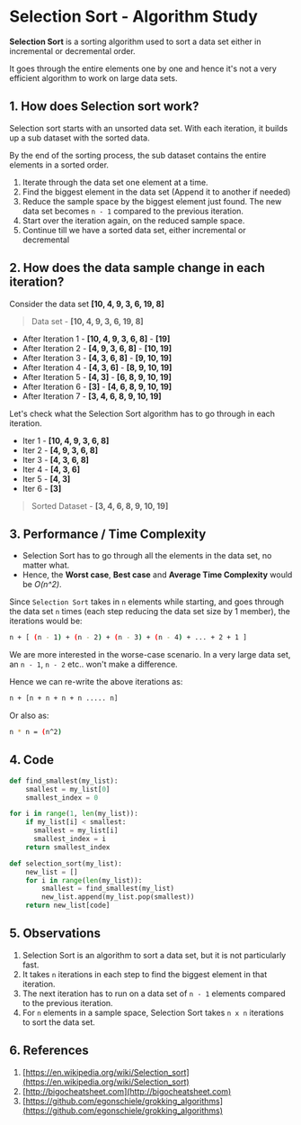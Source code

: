 # Selection Sort - Algorithm Study

<!--more-->
**Selection Sort** is a sorting algorithm used to sort a data set either in incremental or decremental order.

It goes through the entire elements one by one and hence it's not a very efficient algorithm to work on large data sets.

## 1. How does Selection sort work?

Selection sort starts with an unsorted data set. With each iteration, it builds up a sub dataset with the sorted data.

By the end of the sorting process, the sub dataset contains the entire elements in a sorted order.

1. Iterate through the data set one element at a time.
2. Find the biggest element in the data set (Append it to another if needed)
3. Reduce the sample space by the biggest element just found. The new data set becomes `n - 1` compared to the previous iteration.
4. Start over the iteration again, on the reduced sample space.
5. Continue till we have a sorted data set, either incremental or decremental

## 2. How does the data sample change in each iteration?

Consider the data set **[10, 4, 9, 3, 6, 19, 8]**

>Data set            -   **[10, 4, 9, 3, 6, 19, 8]**

* After Iteration 1   -   **[10, 4, 9, 3, 6, 8]** - **[19]**
* After Iteration 2   -   **[4, 9, 3, 6, 8]** - **[10, 19]**
* After Iteration 3   -   **[4, 3, 6, 8]** - **[9, 10, 19]**
* After Iteration 4   -   **[4, 3, 6]** - **[8, 9, 10, 19]**
* After Iteration 5   -   **[4, 3]** - **[6, 8, 9, 10, 19]**
* After Iteration 6   -   **[3]** - **[4, 6, 8, 9, 10, 19]**
* After Iteration 7   -   **[3, 4, 6, 8, 9, 10, 19]**

Let's check what the Selection Sort algorithm has to go through in each iteration.

* Iter 1  - **[10, 4, 9, 3, 6, 8]**
* Iter 2  - **[4, 9, 3, 6, 8]**
* Iter 3  - **[4, 3, 6, 8]**
* Iter 4  - **[4, 3, 6]**
* Iter 5  - **[4, 3]**
* Iter 6  - **[3]**

>Sorted Dataset - **[3, 4, 6, 8, 9, 10, 19]**

## 3. Performance / Time Complexity

* Selection Sort has to go through all the elements in the data set, no matter what.
* Hence, the **Worst case**, **Best case** and **Average Time Complexity** would be *O(n^2)*.

Since `Selection Sort` takes in `n` elements while starting, and goes through the data set `n` times (each step reducing the data set size by 1 member), the iterations would be:

```bash
n + [ (n - 1) + (n - 2) + (n - 3) + (n - 4) + ... + 2 + 1 ]
```

We are more interested in the worse-case scenario. In a very large data set, an `n - 1`, `n - 2` etc.. won't make a difference.

Hence we can re-write the above iterations as:

```bash
n + [n + n + n + n ..... n]
```

Or also as:

```bash
n * n = (n^2)
```

## 4. Code

```python
def find_smallest(my_list): 
    smallest = my_list[0] 
    smallest_index = 0

for i in range(1, len(my_list)):
    if my_list[i] < smallest: 
      smallest = my_list[i] 
      smallest_index = i 
    return smallest_index

def selection_sort(my_list): 
    new_list = [] 
    for i in range(len(my_list)): 
        smallest = find_smallest(my_list) 
        new_list.append(my_list.pop(smallest)) 
    return new_list[code]
```

## 5. Observations

1. Selection Sort is an algorithm to sort a data set, but it is not particularly fast.
2. It takes `n` iterations in each step to find the biggest element in that iteration.
3. The next iteration has to run on a data set of `n - 1` elements compared to the previous iteration.
4. For `n` elements in a sample space, Selection Sort takes `n x n` iterations to sort the data set.

## 6. References

1. [https://en.wikipedia.org/wiki/Selection_sort](https://en.wikipedia.org/wiki/Selection_sort)
2. [http://bigocheatsheet.com](http://bigocheatsheet.com)
3. [https://github.com/egonschiele/grokking_algorithms](https://github.com/egonschiele/grokking_algorithms)


